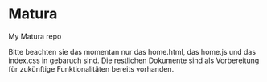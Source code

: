# Matura
My Matura repo

Bitte beachten sie das momentan nur das home.html, das home.js und das index.css in gebaruch sind. 
Die restlichen Dokumente sind als Vorbereitung für zukünftige Funktionalitäten bereits vorhanden.
